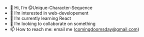 - 👋 Hi, I’m @Unique-Character-Sequence
- 👀 I’m interested in web-developement
- 🌱 I’m currently learning React
- 💞️ I’m looking to collaborate on something
- 📫 How to reach me: email me (comingdoomsday@gmail.com)

<!---
Unique-Character-Sequence/Unique-Character-Sequence is a ✨ special ✨ repository because its `README.md` (this file) appears on your GitHub profile.
You can click the Preview link to take a look at your changes.
--->
